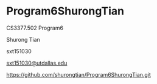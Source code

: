 # Program6ShurongTian

CS3377.502 Program6 

Shurong Tian 

sxt151030

sxt151030@utdallas.edu

https://github.com/shurongtian/Program6ShurongTian.git